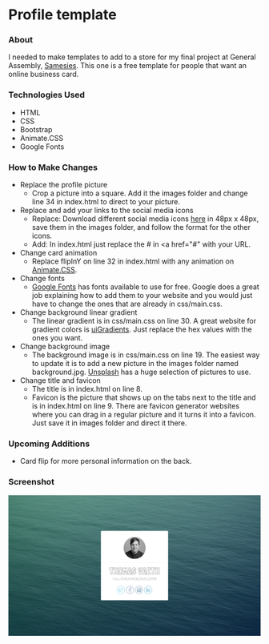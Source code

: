 # Profile template
### About
I needed to make templates to add to a store for my final project at General Assembly, [Samesies](https://github.com/thomasvaeth/ga-samesies). This one is a free template for people that want an online business card.

### Technologies Used
* HTML
* CSS
* Bootstrap
* Animate.CSS
* Google Fonts

### How to Make Changes
* Replace the profile picture
  - Crop a picture into a square. Add it the images folder and change line 34 in index.html to direct to your picture.
* Replace and add your links to the social media icons
	- Replace: Download different social media icons [here](https://www.iconfinder.com/iconsets/neon-line-social-circles) in 48px x 48px, save them in the images folder, and follow the format for the other icons.
  - Add: In index.html just replace the # in <a href="#" with your URL.
* Change card animation
  - Replace flipInY on line 32 in index.html with any animation on [Animate.CSS](https://daneden.github.io/animate.css/).
* Change fonts
  - [Google Fonts](https://www.google.com/fonts) has fonts available to use for free. Google does a great job explaining how to add them to your website and you would just have to change the ones that are already in css/main.css.
* Change background linear gradient
  - The linear gradient is in css/main.css on line 30. A great website for gradient colors is [uiGradients](http://uigradients.com/). Just replace the hex values with the ones you want.
* Change background image
  - The background image is in css/main.css on line 19. The easiest way to update it is to add a new picture in the images folder named background.jpg. [Unsplash](https://unsplash.com/) has a huge selection of pictures to use.
* Change title and favicon
	- The title is in index.html on line 8. 
	- Favicon is the picture that shows up on the tabs next to the title and is in index.html on line 9. There are favicon generator websites where you can drag in a regular picture and it turns it into a favicon. Just save it in images folder and direct it there.

### Upcoming Additions
* Card flip for more personal information on the back.

### Screenshot
![Template](https://github.com/thomasvaeth/samesies-profile/blob/master/screenshots/screenshot-1.png "Desktop screenshot")